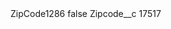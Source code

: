 <?xml version="1.0" encoding="UTF-8"?>
<CustomMetadata xmlns="http://soap.sforce.com/2006/04/metadata" xmlns:xsi="http://www.w3.org/2001/XMLSchema-instance" xmlns:xsd="http://www.w3.org/2001/XMLSchema">
    <label>ZipCode1286</label>
    <protected>false</protected>
    <values>
        <field>Zipcode__c</field>
        <value xsi:type="xsd:string">17517</value>
    </values>
</CustomMetadata>
